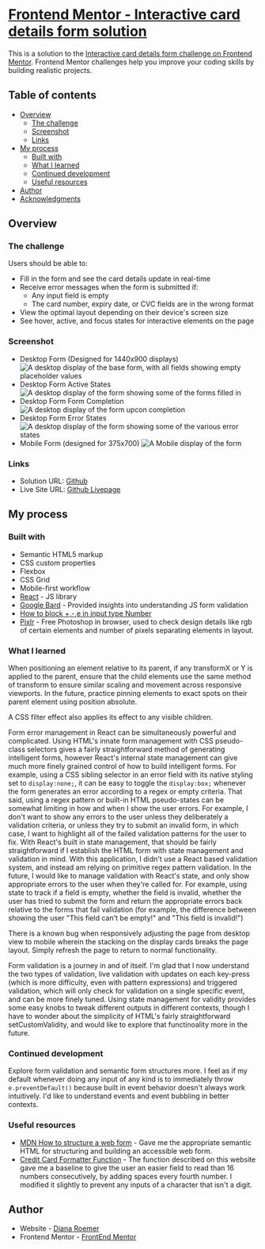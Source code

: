 

# [Frontend Mentor - Interactive card details form solution](https://dianaroemer.github.io/card-details-form-interactive/)

This is a solution to the [Interactive card details form challenge on Frontend Mentor](https://www.frontendmentor.io/challenges/interactive-card-details-form-XpS8cKZDWw). Frontend Mentor challenges help you improve your coding skills by building realistic projects. 

## Table of contents

- [Overview](#overview)
  - [The challenge](#the-challenge)
  - [Screenshot](#screenshot)
  - [Links](#links)
- [My process](#my-process)
  - [Built with](#built-with)
  - [What I learned](#what-i-learned)
  - [Continued development](#continued-development)
  - [Useful resources](#useful-resources)
- [Author](#author)
- [Acknowledgments](#acknowledgments)


## Overview

### The challenge

Users should be able to:

- Fill in the form and see the card details update in real-time
- Receive error messages when the form is submitted if:
  - Any input field is empty
  - The card number, expiry date, or CVC fields are in the wrong format
- View the optimal layout depending on their device's screen size
- See hover, active, and focus states for interactive elements on the page

### Screenshot

- Desktop Form (Designed for 1440x900 displays)
![A desktop display of the base form, with all fields showing empty placeholder values](https://github.com/dianaroemer/card-details-form-interactive/blob/main/src/screenshots/screen-desktop.png)
- Desktop Form Active States
![A desktop display of the form showing some of the forms filled in](https://github.com/dianaroemer/card-details-form-interactive/blob/main/src/screenshots/screen-desktop-active-states.png)
- Desktop Form Form Completion
![A desktop display of the form upcon completion](https://github.com/dianaroemer/card-details-form-interactive/blob/main/src/screenshots/screen-desktop-thanks.png)
- Desktop Form Error States
![A desktop display of the form showing some of the various error states](https://github.com/dianaroemer/card-details-form-interactive/blob/main/src/screenshots/screen-desktop-error-states.png)
- Mobile Form (designed for 375x700)
![A Mobile display of the form](https://github.com/dianaroemer/card-details-form-interactive/blob/main/src/screenshots/screen-mobile.png)



### Links

- Solution URL: [Github](https://github.com/dianaroemer/card-details-form-interactive)
- Live Site URL: [Github Livepage](https://dianaroemer.github.io/card-details-form-interactive/)

## My process

### Built with

- Semantic HTML5 markup
- CSS custom properties
- Flexbox
- CSS Grid
- Mobile-first workflow
- [React](https://reactjs.org/) - JS library
- [Google Bard](bard.google.com) - Provided insights into understanding JS form validation
- [How to block +,-,e in input type Number](https://stackoverflow.com/questions/39291997/how-to-block-e-in-input-type-number)
- [Pixlr](pixlr.com) - Free Photoshop in browser, used to check design details like rgb of certain elements and number of pixels separating elements in layout.


### What I learned

When positioning an element relative to its parent, if any transformX or Y is applied to the parent, ensure that the child elements use the same method of transform to ensure similar scaling and movement across responsive viewports. In the future, practice pinning elements to exact spots on their parent element using position absolute. 

A CSS filter effect also applies its effect to any visible children.

Form error management in React can be simultaneously powerful and complicated. Using HTML's innate form management with CSS pseudo-class selectors gives a fairly straightforward method of generating intelligent forms, however React's internal state management can give much more finely grained control of how to build intelligent forms. For example, using a CSS sibling selector in an error field with its native styling set to `display:none;`, it can be easy to toggle the `display:box;` whenever the form generates an error according to a regex or empty criteria. That said, using a regex pattern or built-in HTML pseudo-states can be somewhat limiting in how and when I show the user errors. For example, I don't want to show any errors to the user unless they deliberately a validation criteria, or unless they try to submit an invalid form, in which case, I want to highlight all of the failed validation patterns for the user to fix. With React's built in state management, that should be fairly straightforward if I establish the HTML form with state management and validation in mind. 
  With this application, I didn't use a React based validation system, and instead am relying on primitive regex pattern validation. In the future, I would like to manage validation with React's state, and only show appropriate errors to the user when they're called for. For example, using state to track if a field is empty, whether the field is invalid, whether the user has tried to submit the form and return the appropriate errors back relative to the forms that fail validation (for example, the difference between showing the user "This field can't be empty!" and "This field is invalid!")

  There is a known bug when responsively adjusting the page from desktop view to mobile wherein the stacking on the display cards breaks the page layout. Simply refresh the page to return to normal functionality.

  Form validation is a journey in and of itself. I'm glad that I now understand the two types of validation, live validation with updates on each key-press (which is more difficulty, even with pattern expressions) and triggered validation, which will only check for validation on a single specific event, and can be more finely tuned. Using state management for validity provides some easy knobs to tweak different outputs in different contexts, though I have to wonder about the simplicity of HTML's fairly straightforward setCustomValidity, and would like to explore that functinoality more in the future.




### Continued development

Explore form validation and semantic form structures more. I feel as if my default whenever doing any input of any kind is to immediately throw ``e.preventDefault()`` because built in event behavior doesn't always work intuitively. I'd like to understand events and event bubbling in better contexts. 



### Useful resources

 - [MDN How to structure a web form](https://developer.mozilla.org/en-US/docs/Learn/Forms/How_to_structure_a_web_form) - Gave me the appropriate semantic HTML for structuring and building an accessible web form.
 - [Credit Card Formatter Function](https://www.peterbe.com/plog/cc-formatter) - The function described on this website gave me a baseline to give the user an easier field to read than 16 numbers consecutively, by adding spaces every fourth number. I modified it slightly to prevent any inputs of a character that isn't a digit.


## Author

- Website - [Diana Roemer](https://github.com/dianaroemer)
- Frontend Mentor - [FrontEnd Mentor](https://www.frontendmentor.io/profile/dominicroemer)
